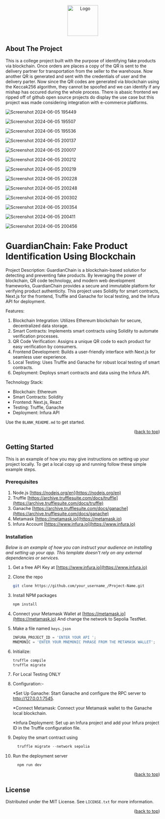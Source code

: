 <!-- Improved compatibility of back to top link: See: https://github.com/othneildrew/Best-README-Template/pull/73 -->
<a name="readme-top"></a>
<!--
*** Thanks for checking out the Best-README-Template. If you have a suggestion
*** that would make this better, please fork the repo and create a pull request
*** or simply open an issue with the tag "enhancement".
*** Don't forget to give the project a star!
*** Thanks again! Now go create something AMAZING! :D
-->



<!-- PROJECT LOGO -->
<br />
<div align="center">
  
 <a href="https://github.com/unknown91tech/real-marketplace-eth">
    <img src="https://encrypted-tbn0.gstatic.com/images?q=tbn:ANd9GcRBaD0zv3-wwI3-nkR_mOdNb7hWBF0jCNaOMg&s" alt="Logo" width="100" height="100">
  </a>

  
</div>



<!-- ABOUT THE PROJECT -->
## About The Project

This is a college project built with the purpose of identifying fake products via blockchain. Once orders are places a copy of the QR is sent to the delivery partner for transportation from the seller to the warehouse. Now another QR is generated and sent with the credentials of user and the delivery parter. Now since the QR codes are generated via blockchain using the Keccak256 algorithm, they cannot be spoofed and we can identify if any mishap has occured during the whole process. There is  abasic frontend we ripped off of github open source projects do display the use case but this project was made considering integration with e-commerce platforms.  

![Screenshot 2024-06-05 195449](https://github.com/unknown91tech/real-marketplace-eth/assets/116144227/478b9c3f-9fff-49a3-9c55-c4258e5aacb1)

![Screenshot 2024-06-05 195507](https://github.com/unknown91tech/real-marketplace-eth/assets/116144227/ba8d1acf-89e1-4d55-a966-b7aa81acde87)

![Screenshot 2024-06-05 195536](https://github.com/unknown91tech/real-marketplace-eth/assets/116144227/29cd59e1-3267-4d54-8ddc-b6ce5f1565d4)

![Screenshot 2024-06-05 200137](https://github.com/unknown91tech/real-marketplace-eth/assets/116144227/94c66f6b-63b8-45df-a6ee-1cf8db02a8d9)

![Screenshot 2024-06-05 200017](https://github.com/unknown91tech/real-marketplace-eth/assets/116144227/38ba8361-31c4-4da2-97a5-fc3a8ca96687)

![Screenshot 2024-06-05 200212](https://github.com/unknown91tech/real-marketplace-eth/assets/116144227/f16b1059-3722-4543-ab98-1f0ac125060f)

![Screenshot 2024-06-05 200219](https://github.com/unknown91tech/real-marketplace-eth/assets/116144227/4054c4b3-268c-4403-9864-519e0659145f)

![Screenshot 2024-06-05 200228](https://github.com/unknown91tech/real-marketplace-eth/assets/116144227/47b9fb1e-593c-46c6-adf4-c45034603c68)

![Screenshot 2024-06-05 200248](https://github.com/unknown91tech/real-marketplace-eth/assets/116144227/893970b9-d602-4f11-a28d-d26d611b0ee4)

![Screenshot 2024-06-05 200302](https://github.com/unknown91tech/real-marketplace-eth/assets/116144227/133512cc-9be0-4c8f-97d6-7a10d079f9f4)


![Screenshot 2024-06-05 200354](https://github.com/unknown91tech/real-marketplace-eth/assets/116144227/3faa8bd2-e85e-49aa-ba0e-197a98ddefaf)

![Screenshot 2024-06-05 200411](https://github.com/unknown91tech/real-marketplace-eth/assets/116144227/035a2d95-c1ba-4b94-9262-cb0a52e1af25)

![Screenshot 2024-06-05 200456](https://github.com/unknown91tech/real-marketplace-eth/assets/116144227/b269072e-f327-4635-a57a-9ad19fff05ca)


<h1>GuardianChain: Fake Product Identification Using Blockchain</h1>

Project Description:
GuardianChain is a blockchain-based solution for detecting and preventing fake products. By leveraging the power of blockchain, QR code technology, and modern web development frameworks, GuardianChain provides a secure and immutable platform for verifying product authenticity. This project uses Solidity for smart contracts, Next.js for the frontend, Truffle and Ganache for local testing, and the Infura API for deployment.

Features:

1. Blockchain Integration: Utilizes Ethereum blockchain for secure, decentralized data storage.
2. Smart Contracts: Implements smart contracts using Solidity to automate verification processes.
3. QR Code Verification: Assigns a unique QR code to each product for easy verification by consumers.
4. Frontend Development: Builds a user-friendly interface with Next.js for seamless user experience.
5. Local Testing: Uses Truffle and Ganache for robust local testing of smart contracts.
6. Deployment: Deploys smart contracts and data using the Infura API.

Technology Stack:

- Blockchain: Ethereum
- Smart Contracts: Solidity
- Frontend: Next.js, React
- Testing: Truffle, Ganache
- Deployment: Infura API



Use the `BLANK_README.md` to get started.

<p align="right">(<a href="#readme-top">back to top</a>)</p>


<!-- GETTING STARTED -->
## Getting Started

This is an example of how you may give instructions on setting up your project locally.
To get a local copy up and running follow these simple example steps.

### Prerequisites


1. Node.js [https://nodejs.org/en](https://nodejs.org/en)
2. Truffle [https://archive.trufflesuite.com/docs/truffle](https://archive.trufflesuite.com/docs/truffle)
3. Ganache [https://archive.trufflesuite.com/docs/ganache](https://archive.trufflesuite.com/docs/ganache)
4. Metamask [https://metamask.io](https://metamask.io)
5. Infura Account [https://www.infura.io](https://www.infura.io)


### Installation

_Below is an example of how you can instruct your audience on installing and setting up your app. This template doesn't rely on any external dependencies or services._

1. Get a free API Key at [https://www.infura.io](https://www.infura.io)
2. Clone the repo
   ```sh
   git clone https://github.com/your_username_/Project-Name.git
   ```
3. Install NPM packages
   ```sh
   npm install
   ```
4. Connect your Metamask Wallet at  [https://metamask.io](https://metamask.io)
    And change the network to Sepolia TestNet.
6. Make a file named `keys.json`
   ```js
   INFURA_PROJECT_ID = 'ENTER YOUR API ';
   MNEMONIC = 'ENTER YOUR MNEMONIC PHRASE FROM THE METAMASK WALLET';
   ```
7. Initialize:
   ```js
   truffle compile
   truffle migrate
   ```
8. For Local Testing ONLY
9. 
    Configuration:-
   
    *Set Up Ganache:
     Start Ganache and configure the RPC server to http://127.0.0.1:7545.
   
    *Connect Metamask:
     Connect your Metamask wallet to the Ganache local blockchain.
   
    *Infura Deployment:
     Set up an Infura project and add your Infura project ID in the Truffle configuration file.
7. Deploy the smart contract using 
   ```js
     truffle migrate --network sepolia
   ```
8. Run the deployment server
   ```js
     npm run dev
   ```
  

<p align="right">(<a href="#readme-top">back to top</a>)</p>




<!-- LICENSE -->
## License

Distributed under the MIT License. See `LICENSE.txt` for more information.

<p align="right">(<a href="#readme-top">back to top</a>)</p>
